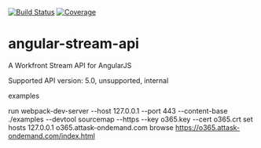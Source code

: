 [![Build Status][travis-image]][travis-url] [![Coverage][coveralls-image]][coveralls-url]

# angular-stream-api
A Workfront Stream API for AngularJS

Supported API version: 5.0, unsupported, internal

examples

run webpack-dev-server --host 127.0.0.1 --port 443 --content-base ./examples --devtool sourcemap --https --key o365.key --cert o365.crt
set hosts 127.0.0.1 o365.attask-ondemand.com
browse https://o365.attask-ondemand.com/index.html


[travis-url]: https://travis-ci.org/HamletHakobyan/angular-stream-api
[travis-image]: https://img.shields.io/travis/HamletHakobyan/angular-stream-api.svg?style=flat-square

[coveralls-url]: https://coveralls.io/r/HamletHakobyan/angular-stream-api
[coveralls-image]: https://img.shields.io/coveralls/HamletHakobyan/angular-stream-api.svg?style=flat-square